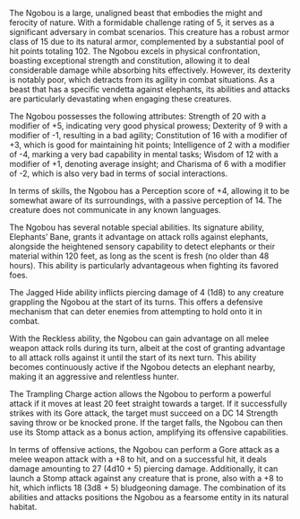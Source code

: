 The Ngobou is a large, unaligned beast that embodies the might and ferocity of nature. With a formidable challenge rating of 5, it serves as a significant adversary in combat scenarios. This creature has a robust armor class of 15 due to its natural armor, complemented by a substantial pool of hit points totaling 102. The Ngobou excels in physical confrontation, boasting exceptional strength and constitution, allowing it to deal considerable damage while absorbing hits effectively. However, its dexterity is notably poor, which detracts from its agility in combat situations. As a beast that has a specific vendetta against elephants, its abilities and attacks are particularly devastating when engaging these creatures.

The Ngobou possesses the following attributes: Strength of 20 with a modifier of +5, indicating very good physical prowess; Dexterity of 9 with a modifier of -1, resulting in a bad agility; Constitution of 16 with a modifier of +3, which is good for maintaining hit points; Intelligence of 2 with a modifier of -4, marking a very bad capability in mental tasks; Wisdom of 12 with a modifier of +1, denoting average insight; and Charisma of 6 with a modifier of -2, which is also very bad in terms of social interactions. 

In terms of skills, the Ngobou has a Perception score of +4, allowing it to be somewhat aware of its surroundings, with a passive perception of 14. The creature does not communicate in any known languages. 

The Ngobou has several notable special abilities. Its signature ability, Elephants’ Bane, grants it advantage on attack rolls against elephants, alongside the heightened sensory capability to detect elephants or their material within 120 feet, as long as the scent is fresh (no older than 48 hours). This ability is particularly advantageous when fighting its favored foes. 

The Jagged Hide ability inflicts piercing damage of 4 (1d8) to any creature grappling the Ngobou at the start of its turns. This offers a defensive mechanism that can deter enemies from attempting to hold onto it in combat. 

With the Reckless ability, the Ngobou can gain advantage on all melee weapon attack rolls during its turn, albeit at the cost of granting advantage to all attack rolls against it until the start of its next turn. This ability becomes continuously active if the Ngobou detects an elephant nearby, making it an aggressive and relentless hunter.

The Trampling Charge action allows the Ngobou to perform a powerful attack if it moves at least 20 feet straight towards a target. If it successfully strikes with its Gore attack, the target must succeed on a DC 14 Strength saving throw or be knocked prone. If the target falls, the Ngobou can then use its Stomp attack as a bonus action, amplifying its offensive capabilities.

In terms of offensive actions, the Ngobou can perform a Gore attack as a melee weapon attack with a +8 to hit, and on a successful hit, it deals damage amounting to 27 (4d10 + 5) piercing damage. Additionally, it can launch a Stomp attack against any creature that is prone, also with a +8 to hit, which inflicts 18 (3d8 + 5) bludgeoning damage. The combination of its abilities and attacks positions the Ngobou as a fearsome entity in its natural habitat.